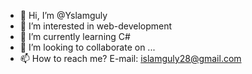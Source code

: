 - 👋 Hi, I’m @Yslamguly
- 👀 I’m interested in web-development
- 🌱 I’m currently learning C#
- 💞️ I’m looking to collaborate on ...
- 📫 How to reach me? E-mail: islamguly28@gmail.com

<!---
Yslamguly/Yslamguly is a ✨ special ✨ repository because its `README.md` (this file) appears on your GitHub profile.
You can click the Preview link to take a look at your changes.
--->
